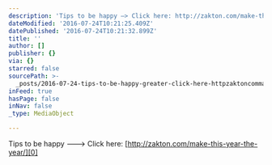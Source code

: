 ```yaml
---
description: 'Tips to be happy —> Click here: http://zakton.com/make-this-year-the-year/'
dateModified: '2016-07-24T10:21:25.409Z'
datePublished: '2016-07-24T10:21:32.899Z'
title: ''
author: []
publisher: {}
via: {}
starred: false
sourcePath: >-
  _posts/2016-07-24-tips-to-be-happy-greater-click-here-httpzaktoncommake-this-.md
inFeed: true
hasPage: false
inNav: false
_type: MediaObject

---
```

Tips to be happy ---\> Click here: [http://zakton.com/make-this-year-the-year/][0]

[0]: http://zakton.com/make-this-year-the-year/ "Make This Year The Year"